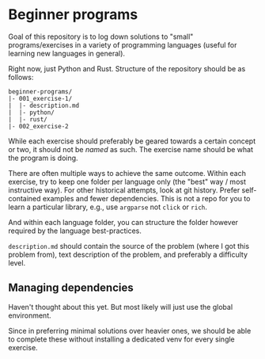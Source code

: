 # Beginner programs
Goal of this repository is to log down solutions to "small" programs/exercises in a variety of programming languages (useful for learning new languages in general).

Right now, just Python and Rust.
Structure of the repository should be as follows:
```
beginner-programs/
|- 001_exercise-1/
|  |- description.md
|  |- python/
|  |- rust/
|- 002_exercise-2
```
While each exercise should preferably be geared towards a certain concept or two, it should not be *named* as such. The exercise name should be what the program is doing.

There are often multiple ways to achieve the same outcome.
Within each exercise, try to keep one folder per language only (the "best" way / most instructive way).
For other historical attempts, look at git history.
Prefer self-contained examples and fewer dependencies. This is not a repo for you to learn a particular library, e.g., use `argparse` not `click` or `rich`.

And within each language folder, you can structure the folder however required by the language best-practices.

`description.md` should contain the source of the problem (where I got this problem from), text description of the problem, and preferably a difficulty level.

## Managing dependencies
Haven't thought about this yet. But most likely will just use the global environment.

Since in preferring minimal solutions over heavier ones, we should be able to complete these without installing a dedicated venv for every single exercise.

